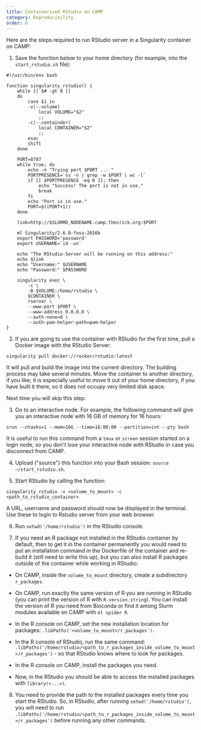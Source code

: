 ```yaml
---
title: Containerised RStudio on CAMP
category: Reproducibility
order: 6
---
```


Here are the steps required to run RStudio server in a Singularity container on CAMP:

1) Save the function below to your home directory (for example, into the `start_rstudio.sh` file):

```
#!/usr/bin/env bash

function singularity_rstudio() {
    while [[ $# -gt 0 ]]
    do
        case $1 in
        -v|--volume)
            local VOLUME="$2"
            ;;
        -c|--containder)
            local CONTAINER="$2"
            ;;
        esac
        shift
    done

    PORT=8787
    while true; do
        echo -n "Trying port $PORT ... "
        PORTPRESENCE=`ss -n | grep -w $PORT | wc -l`
        if [[ $PORTPRESENCE -eq 0 ]]; then
            echo "Success! The port is not in use."
            break
        fi
        echo "Port is in use."
        PORT=$((PORT+1))
    done

    link=http://$SLURMD_NODENAME.camp.thecrick.org:$PORT

    ml Singularity/2.6.0-foss-2016b
    export PASSWORD='password'
    export USERNAME=`id -un`

    echo "The RStudio-Server will be running on this address:"
    echo $link
    echo "Username:" $USERNAME
    echo "Password:" $PASSWORD

    singularity exec \
        -c \
        -B $VOLUME:/home/rstudio \
        $CONTAINER \
        rserver \
        --www-port $PORT \
        --www-address 0.0.0.0 \
        --auth-none=0 \
        --auth-pam-helper-path=pam-helper
}
```

2) If you are going to use the container with RStudio for the first time, pull a Docker image with the RStudio Server:

`singularity pull docker://rocker/rstudio:latest`

It will pull and build the image into the current directory. The building process may take several minutes. Move the container to another directory, if you like; it is especially useful to move it out of your home directory, if you have built it there, so it does not occupy very limited disk space. 

Next time you will skip this step.

3) Go to an interactive node. For example, the following command will give you an interactive node with 16 GB of memory for 16 hours:

`srun --ntasks=1 --mem=16G --time=16:00:00 --partition=int --pty bash`

It is useful to run this command from a `tmux` or `screen` session started on a login node, so you don't lose your interactive node with RStudio in case you disconnect from CAMP.

4) Upload ("source") this function into your Bash session: `source ~/start_rstudio.sh`.

5) Start RStudio by calling the function: 

`singularity_rstudio -v <volume_to_mount> -c <path_to_rstudio_container>`

A URL, username and password should now be displayed in the terminal. Use these to login to Rstudio server from your web browser.

6) Run `setwd('/home/rstudio')` in the RStudio console.

7) If you need an R package not installed in the RStudio container by default, then to get it in the container permanently you would need to put an installation command in the Dockerfile of the container and re-build it (still need to write this up), but you can also install R packages outside of the container while working in RStudio:

- On CAMP, inside the `volume_to_mount` directory, create a subdirectory `r_packages`.

- On CAMP, run exactly the same version of R you are running in RStudio (you can print the version of R with `R.version.string`). You can install the version of R you need from Bioconda or find it among Slurm modules available on CAMP with `ml spider R`.

- In the R console on CAMP, set the new installation location for packages: `.libPaths('<volume_to_mount>/r_packages')`.

- In the R console of RStudio, run the same command: `.libPaths('/home/rstudio/<path_to_r_packages_inside_volume_to_mount>/r_packages')` - so that RStudio knows where to look for packages.

- In the R console on CAMP, install the packages you need.

- Now, in the RStudio you should be able to access the installed packages with `library(<...>)`.

8) You need to provide the path to the installed packages every time you start the RStudio. So, in RStudio, after running `setwd('/home/rstudio')`, you will need to run `.libPaths('/home/rstudio/<path_to_r_packages_inside_volume_to_mount>/r_packages')` before running any other commands.
